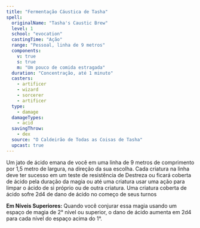 ```yaml
---
title: "Fermentação Cáustica de Tasha"
spell:
  originalName: "Tasha's Caustic Brew"
  level: 1
  school: "evocation"
  castingTime: "Ação"
  range: "Pessoal, linha de 9 metros"
  components:
    v: true
    s: true
    m: "Um pouco de comida estragada"
  duration: "Concentração, até 1 minuto"
  casters:
    - artificer
    - wizard
    - sorcerer
    - artificer
  type:
    - damage
  damageTypes:
    - acid
  savingThrow:
    - dex
  source: "O Caldeirão de Todas as Coisas de Tasha"
  upcast: true
---
```


Um jato de ácido emana de você em uma linha de 9 metros de comprimento por 1,5 metro de largura, na direção da sua escolha. Cada criatura na linha deve ter sucesso em um teste de resistência de Destreza ou ficará coberta de ácido pela duração da magia ou até uma criatura usar uma ação para limpar o ácido de si próprio ou de outra criatura. Uma criatura coberta de ácido sofre 2d4 de dano de ácido no começo de seus turnos

**Em Níveis Superiores:** Quando você conjurar essa magia usando um espaço de magia de 2° nível ou superior, o dano de ácido aumenta em 2d4 para cada nível do espaço acima do 1°.
